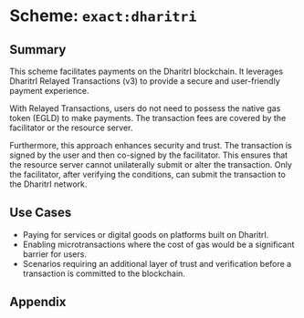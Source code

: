 # Scheme: `exact:dharitri`

## Summary

This scheme facilitates payments on the DharitrI blockchain. It leverages DharitrI Relayed Transactions (v3) to provide a secure and user-friendly payment experience.

With Relayed Transactions, users do not need to possess the native gas token (EGLD) to make payments. The transaction fees are covered by the facilitator or the resource server.

Furthermore, this approach enhances security and trust. The transaction is signed by the user and then co-signed by the facilitator. This ensures that the resource server cannot unilaterally submit or alter the transaction. Only the facilitator, after verifying the conditions, can submit the transaction to the DharitrI network.

## Use Cases

- Paying for services or digital goods on platforms built on DharitrI.
- Enabling microtransactions where the cost of gas would be a significant barrier for users.
- Scenarios requiring an additional layer of trust and verification before a transaction is committed to the blockchain.

## Appendix
